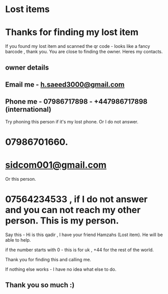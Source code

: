 # Lost items
# Thanks for finding my lost item
If you found my lost item and scanned the qr code - looks like a fancy barcode , thank you.
You are close to finding the owner. Heres my contacts. 
## owner details
## Email me - h.saeed3000@gmail.com
## Phone me - 07986717898 - +447986717898 (international)

Try phoning this person if it's my lost phone. Or I do not answer.
# 07986701660.
# sidcom001@gmail.com

Or this person.

# 07564234533 , if I do not answer and you can not reach my other person. This is my person.

Say this - Hi is this qadir , I have your friend Hamzahs (Lost item). 
He will be able to help.

if the number starts with 0 - this is for uk , +44 for the rest of the world.

Thank you for finding this and calling me. 

If nothing else works - I have no idea what else to do.

## Thank you so much :) 

